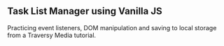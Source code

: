 ## Task List Manager using Vanilla JS
Practicing event listeners, DOM manipulation and saving to local storage from a Traversy Media tutorial.
